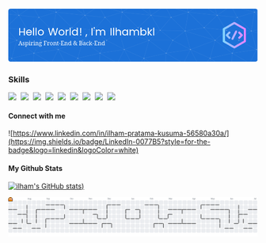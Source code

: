 ![ilham pratama kusuma](img/github-header-image.png)


### Skills
<p>
  <img src="https://img.shields.io/badge/HTML5-E34F26?style=for-the-badge&logo=html5&logoColor=white" style="display:inline-block; margin-right:5px;" />
  <img src="https://img.shields.io/badge/CSS3-1572B6?style=for-the-badge&logo=css3&logoColor=white" style="display:inline-block; margin-right:5px;" />
  <img src="https://img.shields.io/badge/JavaScript-323330?style=for-the-badge&logo=javascript&logoColor=F7DF1E" style="display:inline-block; margin-right:5px;" />
  <img src="https://img.shields.io/badge/Vite-B73BFE?style=for-the-badge&logo=vite&logoColor=FFD62E" style="display:inline-block; margin-right:5px;" />
  <img src="https://img.shields.io/badge/React-20232A?style=for-the-badge&logo=react&logoColor=61DAFB" style="display:inline-block; margin-right:5px;" />
  <img src="https://img.shields.io/badge/Redux-593D88?style=for-the-badge&logo=redux&logoColor=white" style="display:inline-block; margin-right:5px;" />
  <img src="https://img.shields.io/badge/Tailwind_CSS-38B2AC?style=for-the-badge&logo=tailwind-css&logoColor=white" style="display:inline-block; margin-right:5px;" />
  <img src="https://img.shields.io/badge/MongoDB-4EA94B?style=for-the-badge&logo=mongodb&logoColor=white" style="display:inline-block; margin-right:5px;" />
  <img src="https://img.shields.io/badge/Express%20js-000000?style=for-the-badge&logo=express&logoColor=white" style="display:inline-block; margin-right:5px;" />
</p>



#### Connect with me
![https://www.linkedin.com/in/ilham-pratama-kusuma-56580a30a/](https://img.shields.io/badge/LinkedIn-0077B5?style=for-the-badge&logo=linkedin&logoColor=white)

#### My Github Stats

[![ilham's GitHub stats](https://github-readme-stats.vercel.app/api?username=Ilham593&show_icons=true&theme=gruvbox))](https://github.com/anuraghazra/github-readme-stats)

<picture>
  <source media="(prefers-color-scheme: dark)" srcset="https://raw.githubusercontent.com/Ilham593/Ilham593/output/pacman-contribution-graph-dark.svg">
  <source media="(prefers-color-scheme: light)" srcset="https://raw.githubusercontent.com/Ilham593/Ilham593/output/pacman-contribution-graph.svg">
  <img alt="pacman contribution graph" src="https://raw.githubusercontent.com/Ilham593/Ilham593/output/pacman-contribution-graph.svg">
</picture>

###



